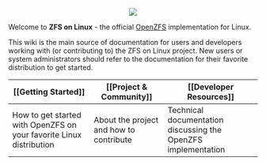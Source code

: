<p align="center"><img src="http://zfsonlinux.org/images/zfs-linux.png"/></p>

Welcome to **ZFS on Linux** - the official [OpenZFS][openzfs] implementation
for Linux.

This wiki is the main source of documentation for users and developers working
with (or contributing to) the ZFS on Linux project.  New users or system
administrators should refer to the documentation for their favorite distribution
to get started.

| [[Getting Started]]          | [[Project & Community]]       | [[Developer Resources]] |
|------------------------------|-------------------------------|------------------------ |
| How to get started with OpenZFS on your favorite Linux distribution | About the project and how to contribute | Technical documentation discussing the OpenZFS implementation |

[website]: http://zfsonlinux.org
[openzfs]: http://open-zfs.org